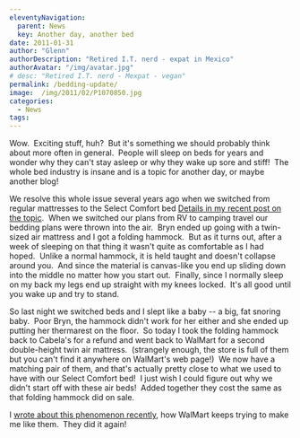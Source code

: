 ```yaml
---
eleventyNavigation:
  parent: News
  key: Another day, another bed
date: 2011-01-31
author: "Glenn"
authorDescription: "Retired I.T. nerd - expat in Mexico"
authorAvatar: "/img/avatar.jpg"
# desc: "Retired I.T. nerd - Mexpat - vegan"
permalink: /bedding-update/
image:  /img/2011/02/P1070850.jpg
categories:
  - News
tags:
---
```

Wow.  Exciting stuff, huh?  But it's something we should probably think about more often in general.  People will sleep on beds for years and wonder why they can't stay asleep or why they wake up sore and stiff!  The whole bed industry is insane and is a topic for another day, or maybe another blog!

We resolve this whole issue several years ago when we switched from regular mattresses to the Select Comfort bed [Details in my recent post on the topic](/bed-finds-good-home).  When we switched our plans from RV to camping travel our bedding plans were thrown into the air.  Bryn ended up going with a twin-sized air mattress and I got a folding hammock.  But as it turns out, after a week of sleeping on that thing it wasn't quite as comfortable as I had hoped.  Unlike a normal hammock, it is held taught and doesn't collapse around you.  And since the material is canvas-like you end up sliding down into the middle no matter how you start out.  Finally, since I normally sleep on my back my legs end up straight with my knees locked.  It's all good until you wake up and try to stand.

So last night we switched beds and I slept like a baby -- a big, fat snoring baby.  Poor Bryn, the hammock didn't work for her either and she ended up putting her thermarest on the floor.  So today I took the folding hammock back to Cabela's for a refund and went back to WalMart for a second double-height twin air mattress.  (strangely enough, the store is full of them but you can't find it anywhere on WalMart's web page!)  We now have a matching pair of them, and that's actually pretty close to what we used to have with our Select Comfort bed!  I just wish I could figure out why we didn't start off with these air beds!  Added together they cost the same as that folding hammock did on sale.

I [wrote about this phenomenon recently](/compromise-lovehate-relationship-walmart), how WalMart keeps trying to make me like them.  They did it again!